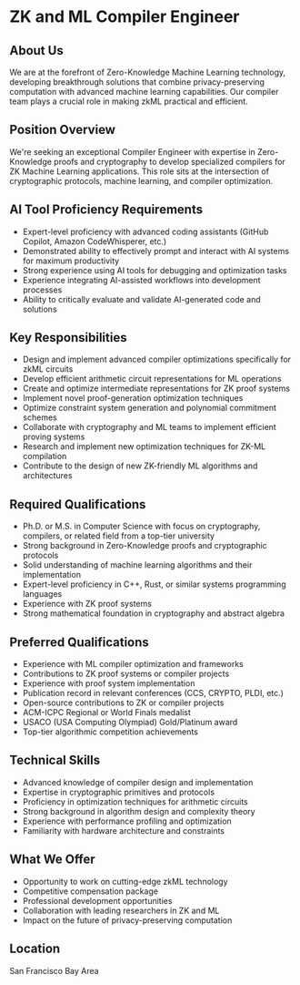 # ZK and ML Compiler Engineer

## About Us
We are at the forefront of Zero-Knowledge Machine Learning technology, developing breakthrough solutions that combine privacy-preserving computation with advanced machine learning capabilities. Our compiler team plays a crucial role in making zkML practical and efficient.

## Position Overview
We're seeking an exceptional Compiler Engineer with expertise in Zero-Knowledge proofs and cryptography to develop specialized compilers for ZK Machine Learning applications. This role sits at the intersection of cryptographic protocols, machine learning, and compiler optimization.

## AI Tool Proficiency Requirements
- Expert-level proficiency with advanced coding assistants (GitHub Copilot, Amazon CodeWhisperer, etc.)
- Demonstrated ability to effectively prompt and interact with AI systems for maximum productivity
- Strong experience using AI tools for debugging and optimization tasks
- Experience integrating AI-assisted workflows into development processes
- Ability to critically evaluate and validate AI-generated code and solutions

## Key Responsibilities
- Design and implement advanced compiler optimizations specifically for zkML circuits
- Develop efficient arithmetic circuit representations for ML operations
- Create and optimize intermediate representations for ZK proof systems
- Implement novel proof-generation optimization techniques
- Optimize constraint system generation and polynomial commitment schemes
- Collaborate with cryptography and ML teams to implement efficient proving systems
- Research and implement new optimization techniques for ZK-ML compilation
- Contribute to the design of new ZK-friendly ML algorithms and architectures

## Required Qualifications
- Ph.D. or M.S. in Computer Science with focus on cryptography, compilers, or related field from a top-tier university
- Strong background in Zero-Knowledge proofs and cryptographic protocols
- Solid understanding of machine learning algorithms and their implementation
- Expert-level proficiency in C++, Rust, or similar systems programming languages
- Experience with ZK proof systems
- Strong mathematical foundation in cryptography and abstract algebra

## Preferred Qualifications
- Experience with ML compiler optimization and frameworks
- Contributions to ZK proof systems or compiler projects
- Experience with proof system implementation
- Publication record in relevant conferences (CCS, CRYPTO, PLDI, etc.)
- Open-source contributions to ZK or compiler projects
- ACM-ICPC Regional or World Finals medalist
- USACO (USA Computing Olympiad) Gold/Platinum award
- Top-tier algorithmic competition achievements

## Technical Skills
- Advanced knowledge of compiler design and implementation
- Expertise in cryptographic primitives and protocols
- Proficiency in optimization techniques for arithmetic circuits
- Strong background in algorithm design and complexity theory
- Experience with performance profiling and optimization
- Familiarity with hardware architecture and constraints

## What We Offer
- Opportunity to work on cutting-edge zkML technology
- Competitive compensation package
- Professional development opportunities
- Collaboration with leading researchers in ZK and ML
- Impact on the future of privacy-preserving computation

## Location
San Francisco Bay Area
